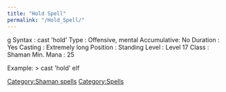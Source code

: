 ```yaml
---
title: "Hold Spell"
permalink: "/Hold_Spell/"
---
```


<nowiki>g Syntax : cast 'hold' Type : Offensive, mental Accumulative: No
Duration : Yes Casting : Extremely long Position : Standing Level :
Level 17 Class : Shaman Min. Mana : 25

</pre>

Example: \> cast 'hold' elf

[Category:Shaman spells](Category:Shaman_spells "wikilink")
[Category:Spells](Category:Spells "wikilink")